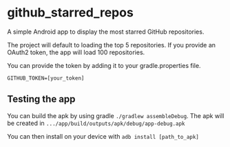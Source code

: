 # github_starred_repos
A simple Android app to display the most starred GitHub repositories.

The project will default to loading the top 5 repositories. If you provide an OAuth2 token, the app will load 100 repositories.

You can provide the token by adding it to your gradle.properties file.

`GITHUB_TOKEN=[your_token]`

## Testing the app
You can build the apk by using gradle `./gradlew assembleDebug`. The apk will be created in `.../app/build/outputs/apk/debug/app-debug.apk`

You can then install on your device with `adb install [path_to_apk]`